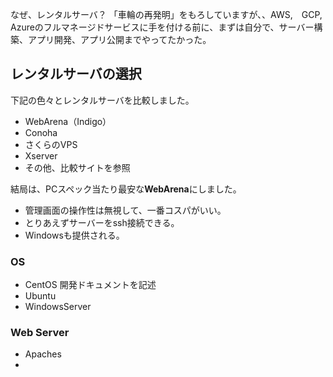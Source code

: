 
なぜ、レンタルサーバ？
「車輪の再発明」をもろしていますが、、AWS,　GCP,　Azureのフルマネージドサービスに手を付ける前に、まずは自分で、サーバー構築、アプリ開発、アプリ公開までやってたかった。


## レンタルサーバの選択
下記の色々とレンタルサーバを比較しました。

- WebArena（Indigo）
- Conoha
- さくらのVPS
- Xserver
- その他、比較サイトを参照

結局は、PCスペック当たり最安な**WebArena**にしました。

- 管理画面の操作性は無視して、一番コスパがいい。
- とりあえずサーバーをssh接続できる。
- Windowsも提供される。


### OS
- CentOS 開発ドキュメントを記述
- Ubuntu
- WindowsServer 

### Web Server
  - Apaches
  - 
<!-- Nginx -->


